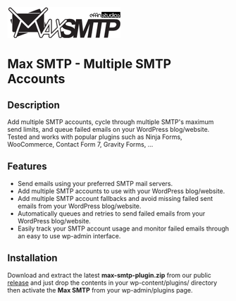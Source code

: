 ![Max SMTP - Multiple SMTP Accounts](https://raw.githubusercontent.com/effinstudios/Max-SMTP-WordPress-Plugin/main/assets/images/logo.png)

# Max SMTP - Multiple SMTP Accounts

## Description
Add multiple SMTP accounts, cycle through multiple SMTP's maximum send limits, and queue failed emails on your WordPress blog/website.
Tested and works with popular plugins such as Ninja Forms, WooCommerce, Contact Form 7, Gravity Forms, ...

## Features
* Send emails using your preferred SMTP mail servers.
* Add multiple SMTP accounts to use with your WordPress blog/website.
* Add multiple SMTP account fallbacks and avoid missing failed sent emails from your WordPress blog/website.
* Automatically queues and retries to send failed emails from your WordPress blog/website.
* Easily track your SMTP account usage and monitor failed emails through an easy to use wp-admin interface.

## Installation
Download and extract the latest **max-smtp-plugin.zip** from our public [release](https://github.com/effinstudios/max-smtp-wp-plugin/releases) and just drop the contents in your wp-content/plugins/ directory then activate the **Max SMTP** from your wp-admin/plugins page.

